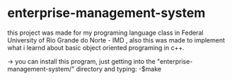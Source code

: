 # enterprise-management-system

this project was made for my programing language class in Federal University of Rio Grande do Norte - IMD , also this was made to implement what i learnd about basic object oriented programing in c++.

-> you can install this program, just getting into the "enterprise-management-system/" directory and typing:
    -$make
